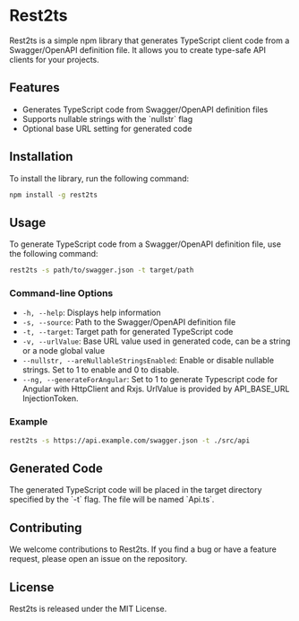 # Rest2ts

Rest2ts is a simple npm library that generates TypeScript client code from a Swagger/OpenAPI definition file. It allows you to create type-safe API clients for your projects.

## Features

- Generates TypeScript code from Swagger/OpenAPI definition files
- Supports nullable strings with the \`nullstr\` flag
- Optional base URL setting for generated code

## Installation

To install the library, run the following command:

```bash
npm install -g rest2ts
```

## Usage

To generate TypeScript code from a Swagger/OpenAPI definition file, use the following command:

```bash
rest2ts -s path/to/swagger.json -t target/path
```

### Command-line Options

- `-h, --help`: Displays help information
- `-s, --source`: Path to the Swagger/OpenAPI definition file
- `-t, --target`: Target path for generated TypeScript code
- `-v, --urlValue`: Base URL value used in generated code, can be a string or a node global value
- `--nullstr, --areNullableStringsEnabled`: Enable or disable nullable strings. Set to 1 to enable and 0 to disable.
- `--ng, --generateForAngular`: Set to 1 to generate Typescript code for Angular with HttpClient and Rxjs. UrlValue is provided by API_BASE_URL InjectionToken.

### Example

```bash
rest2ts -s https://api.example.com/swagger.json -t ./src/api
```

## Generated Code

The generated TypeScript code will be placed in the target directory specified by the \`-t\` flag. The file will be named \`Api.ts\`.

## Contributing

We welcome contributions to Rest2ts. If you find a bug or have a feature request, please open an issue on the repository.

## License

Rest2ts is released under the MIT License.

